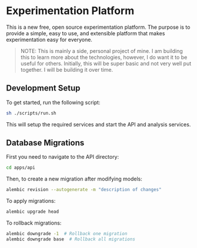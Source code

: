 # Experimentation Platform

This is a new free, open source experimentation platform. The purpose is to provide a simple, easy to use, and extensible platform that makes experimentation easy for everyone.

> NOTE: This is mainly a side, personal project of mine. I am building this to learn more about the technologies, however, I do want it to be useful for others. Initially, this will be super basic and not very well put together. I will be building it over time.

## Development Setup

To get started, run the following script:

```bash
sh ./scripts/run.sh
```

This will setup the required services and start the API and analysis services.


## Database Migrations

First you need to navigate to the API directory:

```bash
cd apps/api
```

Then, to create a new migration after modifying models:
```bash
alembic revision --autogenerate -m "description of changes"
```

To apply migrations:
```bash
alembic upgrade head
```

To rollback migrations:
```bash
alembic downgrade -1  # Rollback one migration
alembic downgrade base  # Rollback all migrations
```
